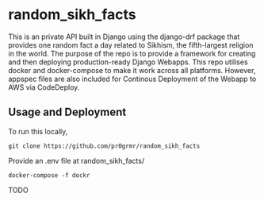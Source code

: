 # random_sikh_facts
This is an private API built in Django using the django-drf package that provides one random fact a day related to Sikhism, the fifth-largest religion in the world. The purpose of the repo is to provide a framework for creating and then deploying production-ready Django Webapps. This repo utilises docker and docker-compose to make it work across all platforms. However, appspec files are also included for Continous Deployment of the Webapp to AWS via CodeDeploy. 

## Usage and Deployment
To run this locally,

`git clone https://github.com/pr0grmr/random_sikh_facts`

Provide an .env file at random_sikh_facts/

`docker-compose -f dockr`

TODO
